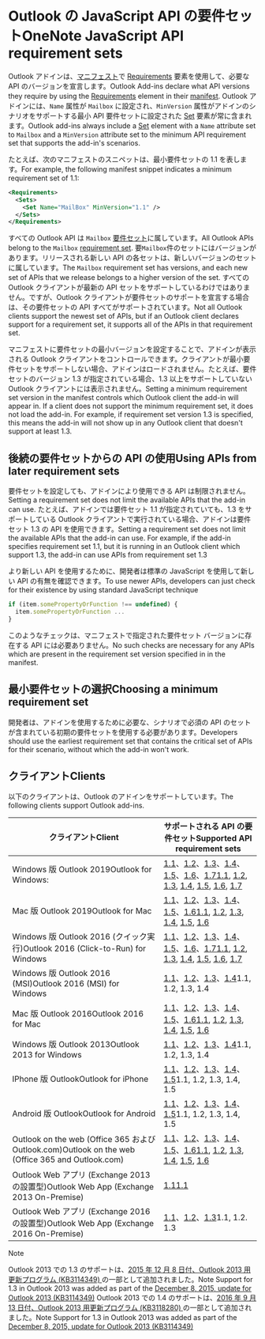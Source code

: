 # <a name="outlook-javascript-api-requirement-sets"></a><span data-ttu-id="c1b66-101">Outlook の JavaScript API の要件セット</span><span class="sxs-lookup"><span data-stu-id="c1b66-101">OneNote JavaScript API requirement sets</span></span>

<span data-ttu-id="c1b66-102">Outlook アドインは、[マニフェスト](/javascript/office/manifest/requirements)で [Requirements](https://docs.microsoft.com/office/dev/add-ins/develop/add-in-manifests) 要素を使用して、必要な API のバージョンを宣言します。</span><span class="sxs-lookup"><span data-stu-id="c1b66-102">Outlook Add-ins declare what API versions they require by using the [Requirements](/javascript/office/manifest/requirements) element in their [manifest](https://docs.microsoft.com/office/dev/add-ins/develop/add-in-manifests).</span></span> <span data-ttu-id="c1b66-103">Outlook アドインには、`Name` 属性が `Mailbox` に設定され、`MinVersion` 属性がアドインのシナリオをサポートする最小 API 要件セットに設定された [Set](/javascript/office/manifest/set) 要素が常に含まれます。</span><span class="sxs-lookup"><span data-stu-id="c1b66-103">Outlook add-ins always include a [Set](/javascript/office/manifest/set) element with a `Name` attribute set to `Mailbox` and a `MinVersion` attribute set to the minimum API requirement set that supports the add-in's scenarios.</span></span>

<span data-ttu-id="c1b66-104">たとえば、次のマニフェストのスニペットは、最小要件セットの 1.1 を表します。</span><span class="sxs-lookup"><span data-stu-id="c1b66-104">For example, the following manifest snippet indicates a minimum requirement set of 1.1:</span></span>

```xml
<Requirements>
  <Sets>
    <Set Name="MailBox" MinVersion="1.1" />
  </Sets>
</Requirements>
```

<span data-ttu-id="c1b66-105">すべての Outlook API は `Mailbox` [要件セット](https://docs.microsoft.com/office/dev/add-ins/develop/specify-office-hosts-and-api-requirements)に属しています。</span><span class="sxs-lookup"><span data-stu-id="c1b66-105">All Outlook APIs belong to the `Mailbox` [requirement set](https://docs.microsoft.com/office/dev/add-ins/develop/specify-office-hosts-and-api-requirements).</span></span> <span data-ttu-id="c1b66-106">要`Mailbox`件のセットにはバージョンがあります。リリースされる新しい API の各セットは、新しいバージョンのセットに属しています。</span><span class="sxs-lookup"><span data-stu-id="c1b66-106">The `Mailbox` requirement set has versions, and each new set of APIs that we release belongs to a higher version of the set.</span></span> <span data-ttu-id="c1b66-107">すべての Outlook クライアントが最新の API セットをサポートしているわけではありません。ですが、Outlook クライアントが要件セットのサポートを宣言する場合は、その要件セットの API すべてがサポートされています。</span><span class="sxs-lookup"><span data-stu-id="c1b66-107">Not all Outlook clients support the newest set of APIs, but if an Outlook client declares support for a requirement set, it supports all of the APIs in that requirement set.</span></span>

<span data-ttu-id="c1b66-p103">マニフェストに要件セットの最小バージョンを設定することで、アドインが表示される Outlook クライアントをコントロールできます。クライアントが最小要件セットをサポートしない場合、アドインはロードされません。たとえば、要件セットのバージョン 1.3 が指定されている場合、1.3 以上をサポートしていない Outlook クライアントには表示されません。</span><span class="sxs-lookup"><span data-stu-id="c1b66-p103">Setting a minimum requirement set version in the manifest controls which Outlook client the add-in will appear in. If a client does not support the minimum requirement set, it does not load the add-in. For example, if requirement set version 1.3 is specified, this means the add-in will not show up in any Outlook client that doesn't support at least 1.3.</span></span>

## <a name="using-apis-from-later-requirement-sets"></a><span data-ttu-id="c1b66-111">後続の要件セットからの API の使用</span><span class="sxs-lookup"><span data-stu-id="c1b66-111">Using APIs from later requirement sets</span></span>

<span data-ttu-id="c1b66-112">要件セットを設定しても、アドインにより使用できる API は制限されません。</span><span class="sxs-lookup"><span data-stu-id="c1b66-112">Setting a requirement set does not limit the available APIs that the add-in can use.</span></span> <span data-ttu-id="c1b66-113">たとえば、アドインでは要件セット 1.1 が指定されていても、1.3 をサポートしている Outlook クライアントで実行されている場合、アドインは要件セット 1.3 の API を使用できます。</span><span class="sxs-lookup"><span data-stu-id="c1b66-113">Setting a requirement set does not limit the available APIs that the add-in can use. For example, if the add-in specifies requirement set 1.1, but it is running in an Outlook client which support 1.3, the add-in can use APIs from requirement set 1.3</span></span>

<span data-ttu-id="c1b66-114">より新しい API を使用するために、開発者は標準の JavaScript を使用して新しい API の有無を確認できます。</span><span class="sxs-lookup"><span data-stu-id="c1b66-114">To use newer APIs, developers can just check for their existence by using standard JavaScript technique</span></span>

```js
if (item.somePropertyOrFunction !== undefined) {
  item.somePropertyOrFunction ...
}
```

<span data-ttu-id="c1b66-115">このようなチェックは、マニフェストで指定された要件セット バージョンに存在する API には必要ありません。</span><span class="sxs-lookup"><span data-stu-id="c1b66-115">No such checks are necessary for any APIs which are present in the requirement set version specified in in the manifest.</span></span>

## <a name="choosing-a-minimum-requirement-set"></a><span data-ttu-id="c1b66-116">最小要件セットの選択</span><span class="sxs-lookup"><span data-stu-id="c1b66-116">Choosing a minimum requirement set</span></span>

<span data-ttu-id="c1b66-117">開発者は、アドインを使用するために必要な、シナリオで必須の API のセットが含まれている初期の要件セットを使用する必要があります。</span><span class="sxs-lookup"><span data-stu-id="c1b66-117">Developers should use the earliest requirement set that contains the critical set of APIs for their scenario, without which the add-in won't work.</span></span>

## <a name="clients"></a><span data-ttu-id="c1b66-118">クライアント</span><span class="sxs-lookup"><span data-stu-id="c1b66-118">Clients</span></span>

<span data-ttu-id="c1b66-119">以下のクライアントは、Outlook のアドインをサポートしています。</span><span class="sxs-lookup"><span data-stu-id="c1b66-119">The following clients support Outlook add-ins.</span></span>

| <span data-ttu-id="c1b66-120">クライアント</span><span class="sxs-lookup"><span data-stu-id="c1b66-120">Client</span></span> | <span data-ttu-id="c1b66-121">サポートされる API の要件セット</span><span class="sxs-lookup"><span data-stu-id="c1b66-121">Supported API requirement sets</span></span> |
| --- | --- |
| <span data-ttu-id="c1b66-122">Windows 版 Outlook 2019</span><span class="sxs-lookup"><span data-stu-id="c1b66-122">Outlook for Windows: </span></span> | <span data-ttu-id="c1b66-123">[1.1](/javascript/office/objectmodel/requirement-set-1.1/outlook-requirement-set-1.1)、[1.2](/javascript/office/objectmodel/requirement-set-1.2/outlook-requirement-set-1.2)、[1.3](/javascript/office/objectmodel/requirement-set-1.3/outlook-requirement-set-1.3)、[1.4](/javascript/office/objectmodel/requirement-set-1.4/outlook-requirement-set-1.4)、[1.5](/javascript/office/objectmodel/requirement-set-1.5/outlook-requirement-set-1.5)、[1.6](/javascript/office/objectmodel/requirement-set-1.6/outlook-requirement-set-1.6)、[1.7](/javascript/office/objectmodel/requirement-set-1.7/outlook-requirement-set-1.7)</span><span class="sxs-lookup"><span data-stu-id="c1b66-123">[1.1](/javascript/office/objectmodel/requirement-set-1.1/outlook-requirement-set-1.1), [1.2](/javascript/office/objectmodel/requirement-set-1.2/outlook-requirement-set-1.2), [1.3](/javascript/office/objectmodel/requirement-set-1.3/outlook-requirement-set-1.3), [1.4](/javascript/office/objectmodel/requirement-set-1.4/outlook-requirement-set-1.4), [1.5](/javascript/office/objectmodel/requirement-set-1.5/outlook-requirement-set-1.5), [1.6](/javascript/office/objectmodel/requirement-set-1.6/outlook-requirement-set-1.6), [1.7](/javascript/office/objectmodel/requirement-set-1.7/outlook-requirement-set-1.7)</span></span> |
| <span data-ttu-id="c1b66-124">Mac 版 Outlook 2019</span><span class="sxs-lookup"><span data-stu-id="c1b66-124">Outlook for Mac</span></span> | <span data-ttu-id="c1b66-125">[1.1](/javascript/office/objectmodel/requirement-set-1.1/outlook-requirement-set-1.1)、[1.2](/javascript/office/objectmodel/requirement-set-1.2/outlook-requirement-set-1.2)、[1.3](/javascript/office/objectmodel/requirement-set-1.3/outlook-requirement-set-1.3)、[1.4](/javascript/office/objectmodel/requirement-set-1.4/outlook-requirement-set-1.4)、[1.5](/javascript/office/objectmodel/requirement-set-1.5/outlook-requirement-set-1.5)、[1.6](/javascript/office/objectmodel/requirement-set-1.6/outlook-requirement-set-1.6)</span><span class="sxs-lookup"><span data-stu-id="c1b66-125">[1.1](/javascript/office/objectmodel/requirement-set-1.1/outlook-requirement-set-1.1), [1.2](/javascript/office/objectmodel/requirement-set-1.2/outlook-requirement-set-1.2), [1.3](/javascript/office/objectmodel/requirement-set-1.3/outlook-requirement-set-1.3), [1.4](/javascript/office/objectmodel/requirement-set-1.4/outlook-requirement-set-1.4), [1.5](/javascript/office/objectmodel/requirement-set-1.5/outlook-requirement-set-1.5), [1.6](/javascript/office/objectmodel/requirement-set-1.6/outlook-requirement-set-1.6)</span></span> |
| <span data-ttu-id="c1b66-126">Windows 版 Outlook 2016 (クイック実行)</span><span class="sxs-lookup"><span data-stu-id="c1b66-126">Outlook 2016 (Click-to-Run) for Windows</span></span> | <span data-ttu-id="c1b66-127">[1.1](/javascript/office/objectmodel/requirement-set-1.1/outlook-requirement-set-1.1)、[1.2](/javascript/office/objectmodel/requirement-set-1.2/outlook-requirement-set-1.2)、[1.3](/javascript/office/objectmodel/requirement-set-1.3/outlook-requirement-set-1.3)、[1.4](/javascript/office/objectmodel/requirement-set-1.4/outlook-requirement-set-1.4)、[1.5](/javascript/office/objectmodel/requirement-set-1.5/outlook-requirement-set-1.5)、[1.6](/javascript/office/objectmodel/requirement-set-1.6/outlook-requirement-set-1.6)、[1.7](/javascript/office/objectmodel/requirement-set-1.7/outlook-requirement-set-1.7)</span><span class="sxs-lookup"><span data-stu-id="c1b66-127">[1.1](/javascript/office/objectmodel/requirement-set-1.1/outlook-requirement-set-1.1), [1.2](/javascript/office/objectmodel/requirement-set-1.2/outlook-requirement-set-1.2), [1.3](/javascript/office/objectmodel/requirement-set-1.3/outlook-requirement-set-1.3), [1.4](/javascript/office/objectmodel/requirement-set-1.4/outlook-requirement-set-1.4), [1.5](/javascript/office/objectmodel/requirement-set-1.5/outlook-requirement-set-1.5), [1.6](/javascript/office/objectmodel/requirement-set-1.6/outlook-requirement-set-1.6), [1.7](/javascript/office/objectmodel/requirement-set-1.7/outlook-requirement-set-1.7)</span></span> |
| <span data-ttu-id="c1b66-128">Windows 版 Outlook 2016 (MSI)</span><span class="sxs-lookup"><span data-stu-id="c1b66-128">Outlook 2016 (MSI) for Windows</span></span> | <span data-ttu-id="c1b66-129">[1.1](/javascript/office/objectmodel/requirement-set-1.1/outlook-requirement-set-1.1)、[1.2](/javascript/office/objectmodel/requirement-set-1.2/outlook-requirement-set-1.2)、[1.3](/javascript/office/objectmodel/requirement-set-1.3/outlook-requirement-set-1.3)、[1.4](/javascript/office/objectmodel/requirement-set-1.4/outlook-requirement-set-1.4)</span><span class="sxs-lookup"><span data-stu-id="c1b66-129">1.1, 1.2, 1.3, 1.4</span></span> |
| <span data-ttu-id="c1b66-130">Mac 版 Outlook 2016</span><span class="sxs-lookup"><span data-stu-id="c1b66-130">Outlook 2016 for Mac</span></span> | <span data-ttu-id="c1b66-131">[1.1](/javascript/office/objectmodel/requirement-set-1.1/outlook-requirement-set-1.1)、[1.2](/javascript/office/objectmodel/requirement-set-1.2/outlook-requirement-set-1.2)、[1.3](/javascript/office/objectmodel/requirement-set-1.3/outlook-requirement-set-1.3)、[1.4](/javascript/office/objectmodel/requirement-set-1.4/outlook-requirement-set-1.4)、[1.5](/javascript/office/objectmodel/requirement-set-1.5/outlook-requirement-set-1.5)、[1.6](/javascript/office/objectmodel/requirement-set-1.6/outlook-requirement-set-1.6)</span><span class="sxs-lookup"><span data-stu-id="c1b66-131">[1.1](/javascript/office/objectmodel/requirement-set-1.1/outlook-requirement-set-1.1), [1.2](/javascript/office/objectmodel/requirement-set-1.2/outlook-requirement-set-1.2), [1.3](/javascript/office/objectmodel/requirement-set-1.3/outlook-requirement-set-1.3), [1.4](/javascript/office/objectmodel/requirement-set-1.4/outlook-requirement-set-1.4), [1.5](/javascript/office/objectmodel/requirement-set-1.5/outlook-requirement-set-1.5), [1.6](/javascript/office/objectmodel/requirement-set-1.6/outlook-requirement-set-1.6)</span></span> |
| <span data-ttu-id="c1b66-132">Windows 版 Outlook 2013</span><span class="sxs-lookup"><span data-stu-id="c1b66-132">Outlook 2013 for Windows</span></span> | <span data-ttu-id="c1b66-133">[1.1](/javascript/office/objectmodel/requirement-set-1.1/outlook-requirement-set-1.1)、[1.2](/javascript/office/objectmodel/requirement-set-1.2/outlook-requirement-set-1.2)、[1.3](/javascript/office/objectmodel/requirement-set-1.3/outlook-requirement-set-1.3)、[1.4](/javascript/office/objectmodel/requirement-set-1.4/outlook-requirement-set-1.4)</span><span class="sxs-lookup"><span data-stu-id="c1b66-133">1.1, 1.2, 1.3, 1.4</span></span> |
| <span data-ttu-id="c1b66-134">IPhone 版 Outlook</span><span class="sxs-lookup"><span data-stu-id="c1b66-134">Outlook for iPhone</span></span> | <span data-ttu-id="c1b66-135">[1.1](/javascript/office/objectmodel/requirement-set-1.1/outlook-requirement-set-1.1)、[1.2](/javascript/office/objectmodel/requirement-set-1.2/outlook-requirement-set-1.2)、[1.3](/javascript/office/objectmodel/requirement-set-1.3/outlook-requirement-set-1.3)、[1.4](/javascript/office/objectmodel/requirement-set-1.4/outlook-requirement-set-1.4)、[1.5](/javascript/office/objectmodel/requirement-set-1.5/outlook-requirement-set-1.5)</span><span class="sxs-lookup"><span data-stu-id="c1b66-135">1.1, 1.2, 1.3, 1.4, 1.5</span></span> |
| <span data-ttu-id="c1b66-136">Android 版 Outlook</span><span class="sxs-lookup"><span data-stu-id="c1b66-136">Outlook for Android</span></span> | <span data-ttu-id="c1b66-137">[1.1](/javascript/office/objectmodel/requirement-set-1.1/outlook-requirement-set-1.1)、[1.2](/javascript/office/objectmodel/requirement-set-1.2/outlook-requirement-set-1.2)、[1.3](/javascript/office/objectmodel/requirement-set-1.3/outlook-requirement-set-1.3)、[1.4](/javascript/office/objectmodel/requirement-set-1.4/outlook-requirement-set-1.4)、[1.5](/javascript/office/objectmodel/requirement-set-1.5/outlook-requirement-set-1.5)</span><span class="sxs-lookup"><span data-stu-id="c1b66-137">1.1, 1.2, 1.3, 1.4, 1.5</span></span> |
| <span data-ttu-id="c1b66-138"> Outlook on the web (Office 365 および Outlook.com)</span><span class="sxs-lookup"><span data-stu-id="c1b66-138">Outlook on the web (Office 365 and Outlook.com)</span></span> | <span data-ttu-id="c1b66-139">[1.1](/javascript/office/objectmodel/requirement-set-1.1/outlook-requirement-set-1.1)、[1.2](/javascript/office/objectmodel/requirement-set-1.2/outlook-requirement-set-1.2)、[1.3](/javascript/office/objectmodel/requirement-set-1.3/outlook-requirement-set-1.3)、[1.4](/javascript/office/objectmodel/requirement-set-1.4/outlook-requirement-set-1.4)、[1.5](/javascript/office/objectmodel/requirement-set-1.5/outlook-requirement-set-1.5)、[1.6](/javascript/office/objectmodel/requirement-set-1.6/outlook-requirement-set-1.6)</span><span class="sxs-lookup"><span data-stu-id="c1b66-139">[1.1](/javascript/office/objectmodel/requirement-set-1.1/outlook-requirement-set-1.1), [1.2](/javascript/office/objectmodel/requirement-set-1.2/outlook-requirement-set-1.2), [1.3](/javascript/office/objectmodel/requirement-set-1.3/outlook-requirement-set-1.3), [1.4](/javascript/office/objectmodel/requirement-set-1.4/outlook-requirement-set-1.4), [1.5](/javascript/office/objectmodel/requirement-set-1.5/outlook-requirement-set-1.5), [1.6](/javascript/office/objectmodel/requirement-set-1.6/outlook-requirement-set-1.6)</span></span> |
| <span data-ttu-id="c1b66-140">Outlook Web アプリ (Exchange 2013 の設置型)</span><span class="sxs-lookup"><span data-stu-id="c1b66-140">Outlook Web App (Exchange 2013 On-Premise)</span></span> | [<span data-ttu-id="c1b66-141">1.1</span><span class="sxs-lookup"><span data-stu-id="c1b66-141">1.1</span></span>](/javascript/office/objectmodel/requirement-set-1.1/outlook-requirement-set-1.1) |
| <span data-ttu-id="c1b66-142">Outlook Web アプリ (Exchange 2016 の設置型)</span><span class="sxs-lookup"><span data-stu-id="c1b66-142">Outlook Web App (Exchange 2016 On-Premise)</span></span> | <span data-ttu-id="c1b66-143">[1.1](/javascript/office/objectmodel/requirement-set-1.1/outlook-requirement-set-1.1)、[1.2](/javascript/office/objectmodel/requirement-set-1.2/outlook-requirement-set-1.2)、[1.3](/javascript/office/objectmodel/requirement-set-1.3/outlook-requirement-set-1.3)</span><span class="sxs-lookup"><span data-stu-id="c1b66-143">1.1, 1.2. 1.3</span></span> |

> [!NOTE]
> <span data-ttu-id="c1b66-144">Outlook 2013 での 1.3 のサポートは、[2015 年 12 月 8 日付、Outlook 2013 用更新プログラム (KB3114349) ](https://support.microsoft.com/kb/3114349) の一部として追加されました。</span><span class="sxs-lookup"><span data-stu-id="c1b66-144">Note Support for 1.3 in Outlook 2013 was added as part of the [December 8, 2015, update for Outlook 2013 (KB3114349)](https://support.microsoft.com/kb/3114349)</span></span> <span data-ttu-id="c1b66-145">Outlook 2013 での 1.4 のサポートは、[2016 年 9 月 13 日付、Outlook 2013 用更新プログラム (KB3118280) ](https://support.microsoft.com/help/3118280) の一部として追加されました。</span><span class="sxs-lookup"><span data-stu-id="c1b66-145">Note Support for 1.3 in Outlook 2013 was added as part of the [December 8, 2015, update for Outlook 2013 (KB3114349)](https://support.microsoft.com/help/3118280)</span></span>
